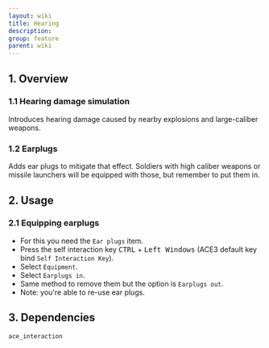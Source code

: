 ```yaml
---
layout: wiki
title: Hearing
description: 
group: feature
parent: wiki
---
```


## 1. Overview

### 1.1 Hearing damage simulation
Introduces hearing damage caused by nearby explosions and large-caliber weapons.

### 1.2  Earplugs
Adds ear plugs to mitigate that effect. Soldiers with high caliber weapons or 
missile launchers will be equipped with those, but remember to put them in.

## 2. Usage

### 2.1 Equipping earplugs
- For this you need the `Ear plugs` item.
- Press the self interaction key <kbd>CTRL</kbd> + <kbd>Left Windows</kbd> (ACE3 default key bind `Self Interaction Key`).
- Select `Equipment`.
- Select `Earplugs in`.
- Same method to remove them but the option is `Earplugs out`.
- Note: you're able to re-use ear plugs.

## 3. Dependencies

`ace_interaction`